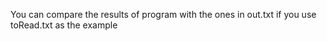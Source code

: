 You can compare the results of program with the ones in out.txt if you use toRead.txt as the example
